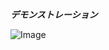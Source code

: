 ***デモンストレーション***

![Image](https://github.com/user-attachments/assets/0edb2ecc-c2d1-4940-ba8f-072d0ab40637)
